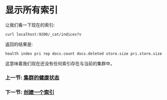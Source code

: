 # 显示所有索引

让我们看一下现在的索引:

`curl localhost:9200/_cat/indices?v`

返回的结果是:

`health index pri rep docs.count docs.deleted store.size pri.store.size`

这意味着我们现在还没有任何索引存在与当前的集群中。

### 上一节: [集群的健康状态](cluster-health.md)
### 下一节: [创建一个索引](create-an-index.md)